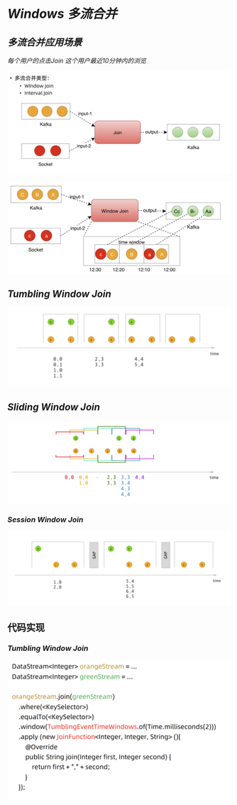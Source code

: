# *Windows 多流合并*



## *多流合并应用场景*



*每个用户的点击Join 这个用户最近10分钟内的浏览*



![](Images/78.png)





![](Images/79.png)



## *Tumbling Window Join*



![](Images/80.png)





## *Sliding Window Join*



![](Images/81.png)



### *Session Window Join*



![](Images/82.png)

## 代码实现



### *Tumbling Window Join*



![](Images/83.png)



